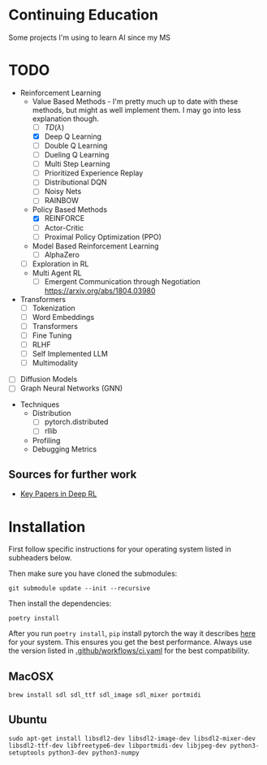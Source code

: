 # Continuing Education

Some projects I'm using to learn AI since my MS

# TODO

* Reinforcement Learning
    * Value Based Methods - I'm pretty much up to date with these methods, but might as well implement them. I may go into less explanation though.
        * [ ] $TD(\lambda)$
        * [X] Deep Q Learning
        * [ ] Double Q Learning
        * [ ] Dueling Q Learning
        * [ ] Multi Step Learning
        * [ ] Prioritized Experience Replay
        * [ ] Distributional DQN
        * [ ] Noisy Nets
        * [ ] RAINBOW
    * Policy Based Methods
        * [X] REINFORCE
        * [ ] Actor-Critic
        * [ ] Proximal Policy Optimization (PPO)
    * Model Based Reinforcement Learning
        * [ ] AlphaZero
    * [ ] Exploration in RL
    * Multi Agent RL
        * [ ] Emergent Communication through Negotiation https://arxiv.org/abs/1804.03980
* Transformers
    * [ ] Tokenization
    * [ ] Word Embeddings
    * [ ] Transformers
    * [ ] Fine Tuning
    * [ ] RLHF
    * [ ] Self Implemented LLM
    * [ ] Multimodality
* [ ] Diffusion Models
* [ ] Graph Neural Networks (GNN)
* Techniques
    * Distribution
        * [ ] pytorch.distributed
        * [ ] rllib
    * Profiling
    * Debugging Metrics

## Sources for further work

* [Key Papers in Deep RL](https://spinningup.openai.com/en/latest/spinningup/keypapers.html)

# Installation

First follow specific instructions for your operating system listed in subheaders below.

Then make sure you have cloned the submodules:

`git submodule update --init --recursive`

Then install the dependencies:

`poetry install`

After you run `poetry install`, `pip` install pytorch the way it describes [here](https://pytorch.org/get-started/locally/#start-locally) for your system. This ensures you get the best performance. Always use the version listed in [.github/workflows/ci.yaml](.github/workflows/ci.yaml) for the best compatibility.

## MacOSX

`brew install sdl sdl_ttf sdl_image sdl_mixer portmidi`

## Ubuntu

`sudo apt-get install libsdl2-dev libsdl2-image-dev libsdl2-mixer-dev libsdl2-ttf-dev libfreetype6-dev libportmidi-dev libjpeg-dev python3-setuptools python3-dev python3-numpy`
